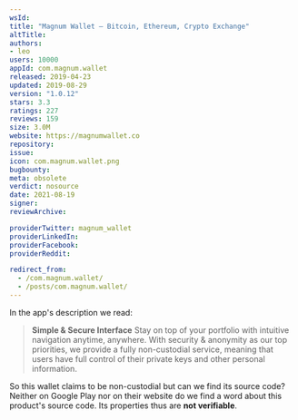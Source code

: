 ```yaml
---
wsId: 
title: "Magnum Wallet – Bitcoin, Ethereum, Crypto Exchange"
altTitle: 
authors:
- leo
users: 10000
appId: com.magnum.wallet
released: 2019-04-23
updated: 2019-08-29
version: "1.0.12"
stars: 3.3
ratings: 227
reviews: 159
size: 3.0M
website: https://magnumwallet.co
repository: 
issue: 
icon: com.magnum.wallet.png
bugbounty: 
meta: obsolete
verdict: nosource
date: 2021-08-19
signer: 
reviewArchive:

providerTwitter: magnum_wallet
providerLinkedIn: 
providerFacebook: 
providerReddit: 

redirect_from:
  - /com.magnum.wallet/
  - /posts/com.magnum.wallet/
---
```


In the app's description we read:

> **Simple & Secure Interface**
> Stay on top of your portfolio with intuitive navigation anytime, anywhere.
> With security & anonymity as our top priorities, we provide a fully
> non-custodial service, meaning that users have full control of their private
> keys and other personal information.

So this wallet claims to be non-custodial but can we find its source code?
Neither on Google Play nor on their website do we find a word about this product's
source code. Its properties thus are **not verifiable**.
